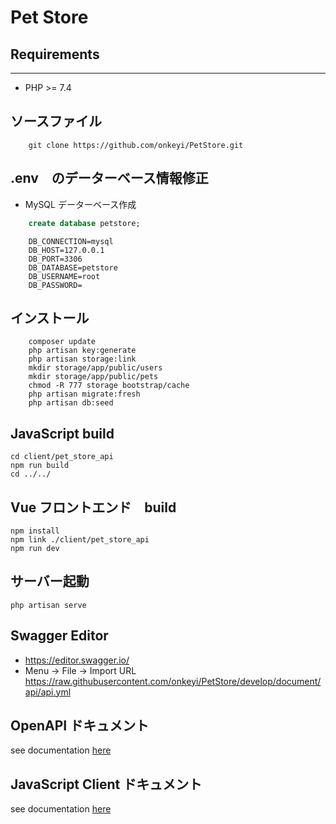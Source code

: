 # Pet Store


## Requirements
------------
 - PHP >= 7.4


## ソースファイル
```shell
    git clone https://github.com/onkeyi/PetStore.git
```

## .env　のデーターベース情報修正
- MySQL データーベース作成
```sql
    create database petstore;
```
```shell
    DB_CONNECTION=mysql
    DB_HOST=127.0.0.1
    DB_PORT=3306
    DB_DATABASE=petstore
    DB_USERNAME=root
    DB_PASSWORD=
```

## インストール
```shell
    composer update
    php artisan key:generate
    php artisan storage:link
    mkdir storage/app/public/users
    mkdir storage/app/public/pets
    chmod -R 777 storage bootstrap/cache
    php artisan migrate:fresh
    php artisan db:seed
```

## JavaScript build
```
cd client/pet_store_api
npm run build
cd ../../
```
## Vue フロントエンド　build
```
npm install
npm link ./client/pet_store_api
npm run dev

```

## サーバー起動
```shell
php artisan serve
```

## Swagger Editor
- https://editor.swagger.io/
- Menu -> File -> Import URL
https://raw.githubusercontent.com/onkeyi/PetStore/develop/document/api/api.yml


## OpenAPI ドキュメント
see documentation [here](https://github.com/onkeyi/PetStore/blob/developer/document/README.md)

## JavaScript Client ドキュメント
see documentation [here](https://github.com/onkeyi/PetStore/blob/developer/client/pet_store_api/README.md)

